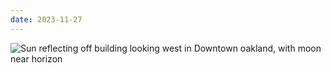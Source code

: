 ```yaml
---
date: 2023-11-27
---
```


![Sun reflecting off building looking west in Downtown oakland, with moon near horizon](https://pubfeed-io-prod.s3.us-west-1.amazonaws.com/36cc90b8-7fbf-42fe-8103-1258b731c13c/images/1701109930650.jpeg)

<!--more-->